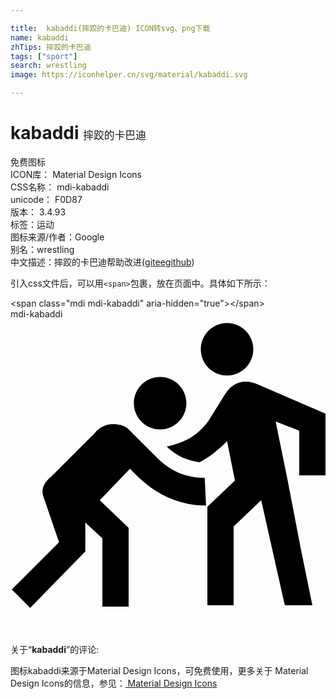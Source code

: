 ```yaml
---

title:  kabaddi(摔跤的卡巴迪) ICON转svg、png下载
name: kabaddi
zhTips: 摔跤的卡巴迪
tags: ["sport"]
search: wrestling
image: https://iconhelper.cn/svg/material/kabaddi.svg

---
```


# kabaddi  <small style="font-size: 60%;font-weight: 100">摔跤的卡巴迪</small>


<div class="detail-page">
<p>
<span><span class="badge-success badge">免费图标</span> </span>
<br/>
<span>
ICON库：
<span class="badge-secondary badge">Material Design Icons</span> 
</span>
<br/>
<span>
CSS名称：
<span class="badge-secondary badge">mdi-kabaddi</span> 
</span>
<br/>
<span>
unicode：
<span class="badge-secondary badge">F0D87</span> 
<copy-btn content='F0D87' btn-title=""></copy-btn>
<copy-btn :content='String.fromCodePoint(parseInt("F0D87", 16))' btn-title="复制U"></copy-btn>
</span>
<br/>
<span>
版本：
<span class="badge-secondary badge">3.4.93</span> 
</span><br/><span>标签：<span class="badge-light badge"><router-link to="/tags/sport.html">运动</router-link></span></span>
<br/>
<span>图标来源/作者：<span class="badge-light badge">Google</span></span> 
<br/>
<span>别名：<span class="badge-light badge">wrestling</span></span><br/><span class="zh-detail">中文描述：<span class="badge-primary badge">摔跤的卡巴迪</span><span class="help-link"><span>帮助改进</span>(<a href="https://gitee.com/liuwave/icon-helper/edit/master/json/material/kabaddi.json" target="_blank" rel="noopener noreferrer">gitee</a><a href="https://github.com/liuwave/icon-helper/edit/master/json/material/kabaddi.json" target="_blank" rel="noopener noreferrer">github</a></span>)</span><br/>
</p>
</div>
<div class="alert alert-dark">
  <i class="mdi mdi-kabaddi mdi-48px"></i>
  <i class="mdi mdi-kabaddi mdi-36px"></i>
  <i class="mdi mdi-kabaddi mdi-24px"></i>
  <i class="mdi mdi-kabaddi mdi-18px"></i>
</div>
<div>
  <p>引入css文件后，可以用<code>&lt;span&gt;</code>包裹，放在页面中。具体如下所示：    
  </p>
  <div class="alert alert-primary" style="font-size: 14px">
    &lt;span class="mdi mdi-kabaddi" aria-hidden="true"&gt;&lt;/span&gt;
    <copy-btn content='<span class="mdi mdi-kabaddi" aria-hidden="true"></span>'></copy-btn>
  </div>
  <div class="alert alert-secondary">
    <i class="mdi mdi-kabaddi"
    style="font-size: 24px"
    aria-hidden="true"></i> mdi-kabaddi
    <copy-btn content="mdi-kabaddi" btn-title="复制图标名称"></copy-btn>
  </div>
</div>
<div id="svg" class="svg-wrap">
<svg xmlns="http://www.w3.org/2000/svg" viewBox="0 0 24 24"><path d="M11.2 10.6C12.2 11.6 13.4 12.1 14.8 12.1L14.9 14.2C13 14.2 11.3 13.5 9.8 12.1L9.1 11.4L6.8 13.8L9 15.9V21.9H7V16.7L5.7 15.5V17.7L1.5 22L.1 20.6L3.7 17L2.5 13.5C2.3 12.9 2.6 12.4 3.1 12L6.4 8.7C6.8 8.2 7.3 8 7.8 8C8.3 8 8.6 8.1 8.9 8.3L11.2 10.6M24 11.9H22V8.5L20.2 7.8L21.1 12.2L22.1 17.4L23 21.8H20.9L19.1 13.8L17 15.8V21.8H15V14.3L17.1 12.3L16.5 9.3C15.9 9.9 15.2 10.5 14.4 10.9C13.5 10.8 12.6 10.4 11.9 9.7C13.5 9.4 14.6 8.6 15.3 7.4L16.3 5.8C16.9 4.8 17.8 4.5 18.9 5L24 7.2V11.9M11.4 4.4C12.5 4.4 13.4 5.3 13.4 6.4C13.4 7.5 12.5 8.4 11.4 8.4C10.3 8.4 9.4 7.5 9.4 6.4C9.4 5.3 10.3 4.4 11.4 4.4M16.5 .3C17.6 .3 18.5 1.2 18.5 2.3C18.5 3.4 17.6 4.3 16.5 4.3C15.4 4.3 14.5 3.4 14.5 2.3C14.5 1.2 15.4 .3 16.5 .3Z" /></svg>
</div>
<detail full-name='mdi-kabaddi'></detail>
<div class="icon-detail__container">
<p>关于“<b>kabaddi</b>”的评论:</p>
</div>
<Vssue title="关于“kabaddi”的评论" />    
<div><p>图标kabaddi来源于Material Design Icons，可免费使用，更多关于 Material Design Icons的信息，参见：<a target="_blank" href="https://iconhelper.cn/material.html"> Material Design Icons</a>
</p></div>
